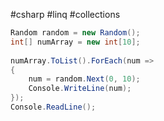 #csharp  #linq #collections
```csharp
Random random = new Random();  
int[] numArray = new int[10];  
  
numArray.ToList().ForEach(num =>  
{  
    num = random.Next(0, 10);  
    Console.WriteLine(num);  
});  
Console.ReadLine();
```